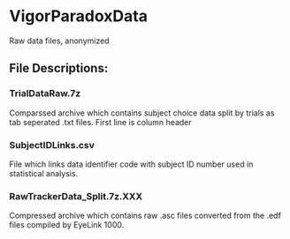 # VigorParadoxData
Raw data files, anonymized


## File Descriptions:

### TrialDataRaw.7z
Comparssed archive which contains subject choice data split by trials as tab seperated .txt files.
First line is column header


### SubjectIDLinks.csv
File which links data identifier code with subject ID number used in
statistical analysis.


### RawTrackerData_Split.7z.XXX
Compressed archive which contains raw .asc files converted from the .edf files
compiled by EyeLink 1000.
